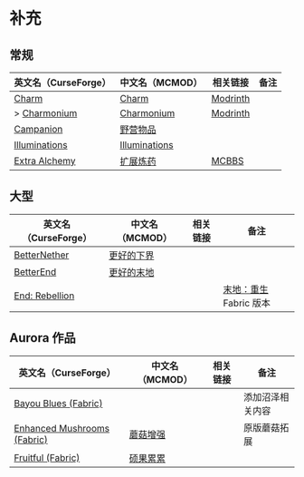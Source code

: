# 补充

## 常规

| 英文名（CurseForge）                                                                         | 中文名（MCMOD）                                       | 相关链接                                              | 备注 |
| -------------------------------------------------------------------------------------------- | ----------------------------------------------------- | ----------------------------------------------------- | ---- |
| [Charm](https://www.curseforge.com/minecraft/mc-mods/charm)                                  | [Charm](https://www.mcmod.cn/class/2069.html)         | [Modrinth](https://www.modrinth.com/mod/charm)        |      |
| > [Charmonium](https://www.curseforge.com/minecraft/mc-mods/charmonium)                      | [Charmonium](https://www.mcmod.cn/class/3578.html)    | [Modrinth](https://www.modrinth.com/mod/charmonium)   |      |
| [Campanion](https://www.curseforge.com/minecraft/mc-mods/campanion)                          | [野营物品](https://www.mcmod.cn/class/2852.html)      |                                                       |      |
| [Illuminations](https://www.curseforge.com/minecraft/mc-mods/illuminations)                  | [Illuminations](https://www.mcmod.cn/class/1677.html) |                                                       |      |
| [Extra Alchemy](https://www.curseforge.com/minecraft/mc-mods/extra-alchemy)                  | [扩展炼药](https://www.mcmod.cn/class/2397.html)      | [MCBBS](https://www.mcbbs.net/thread-871236-1-1.html) |      |

## 大型

| 英文名（CurseForge）                                                         | 中文名（MCMOD）                                    | 相关链接 | 备注                                                           |
| ---------------------------------------------------------------------------- | -------------------------------------------------- | -------- | -------------------------------------------------------------- |
| [BetterNether](https://www.curseforge.com/minecraft/mc-mods/betternether)    | [更好的下界](https://www.mcmod.cn/class/1579.html) |          |                                                                |
| [BetterEnd](https://www.curseforge.com/minecraft/mc-mods/betterend)          | [更好的末地](https://www.mcmod.cn/class/3163.html) |          |                                                                |
| [End: Rebellion](https://www.curseforge.com/minecraft/mc-mods/end-rebellion) |                                                    |          | [末地：重生](https://www.mcmod.cn/class/2240.html) Fabric 版本 |

## Aurora 作品

| 英文名（CurseForge）                                                                                  | 中文名（MCMOD）                                  | 相关链接 | 备注             |
| ----------------------------------------------------------------------------------------------------- | ------------------------------------------------ | -------- | ---------------- |
| [Bayou Blues (Fabric)](https://www.curseforge.com/minecraft/mc-mods/bayou-blues-fabric)               |                                                  |          | 添加沼泽相关内容 |
| [Enhanced Mushrooms (Fabric)](https://www.curseforge.com/minecraft/mc-mods/enhanced-mushrooms-fabric) | [蘑菇增强](https://www.mcmod.cn/class/3854.html) |          | 原版蘑菇拓展     |
| [Fruitful (Fabric)](https://www.curseforge.com/minecraft/mc-mods/fruitful-fabric)                     | [硕果累累](https://www.mcmod.cn/class/4235.html) |          |                  |

